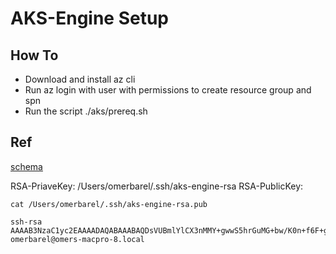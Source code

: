 # AKS-Engine Setup

## How To

- Download and install az cli
- Run az login with user with permissions to create resource group and spn
- Run the script ./aks/prereq.sh

## Ref

[schema](https://github.com/Azure/aks-engine/blob/81175cc0f399f822e79b499cc2f5465b1f317275/docs/topics/clusterdefinitions.md)

RSA-PriaveKey: /Users/omerbarel/.ssh/aks-engine-rsa
RSA-PublicKey: 

```
cat /Users/omerbarel/.ssh/aks-engine-rsa.pub

ssh-rsa AAAAB3NzaC1yc2EAAAADAQABAAABAQDsVUBmlYlCX3nMMY+gwwS5hrGuMG+bw/K0n+f6F+g0uqTuCsQSuVfI4pqbHf+vIQLm0ZJjQtAPEcGCp2ryPbIePZ/gqhbeHfd/SbQWcVEruoOXBd2jdYzyrDGJYmJqTddcylpo7yt8r5CKxE/xTJFDRE41vXfMkrXDlhsgyyj5IOtn8Q5j4n1VV9MaUDJmVsLhh+iBrTIYRhyrYbLRDAcRBnArJiS59kN8Kjm1L7DVDgaFiCFyn5SFaBY//hlfzpcxUgLKhaZgR/bp01Z4IW3UGu5roAuHi2W71ecn39As7nkn1WHhWnTVDe8mSYVcdMuMeN1J08ciEln2B7jAR5ux omerbarel@omers-macpro-8.local
```

